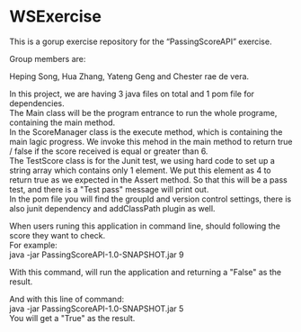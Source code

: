 # WSExercise
This is a gorup exercise repository for the “PassingScoreAPI” exercise. <p>Group members are:</p> Heping Song, Hua Zhang, Yateng Geng and Chester rae de vera.

<p>
In this project, we are having 3 java files on total and 1 pom file for dependencies.<br />
The Main class will be the program entrance to run the whole programe, containing the main method.<br />
In the ScoreManager class is the execute method, which is containing the main lagic progress. We invoke this mehod in the main method to return true / false if the score received is equal or greater than 6.<br />
The TestScore class is for the Junit test, we using hard code to set up a string array which contains only 1 element. We put this element as 4 to return true as we expected in the Assert method. So that this will be a pass test, and there is a "Test pass" message will print out.<br />
In the pom file you will find the groupId and version control settings, there is also junit dependency and addClassPath plugin as well.
</p>
When users runing this application in command line, should following the score they want to check.<br/>
For example:<br />
java -jar PassingScoreAPI-1.0-SNAPSHOT.jar 9 <br />

With this command, will run the application and returning a "False" as the result.<br />

And with this line of command:<br />
java -jar PassingScoreAPI-1.0-SNAPSHOT.jar 5 <br />
You will get a "True" as the result.

